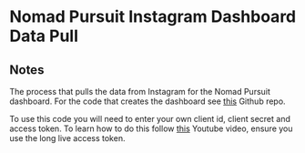 # Nomad Pursuit Instagram Dashboard Data Pull

## Notes

The process that pulls the data from Instagram for the Nomad Pursuit dashboard. For the code that creates the dashboard see [this](https://github.com/tomgprice90/nomad_pursuit_ig_dashboard) Github repo.

To use this code you will need to enter your own client id, client secret and access token. To learn how to do this follow [this](https://www.youtube.com/watch?v=c8i4CaELPME) Youtube video, ensure you use the long live access token.
